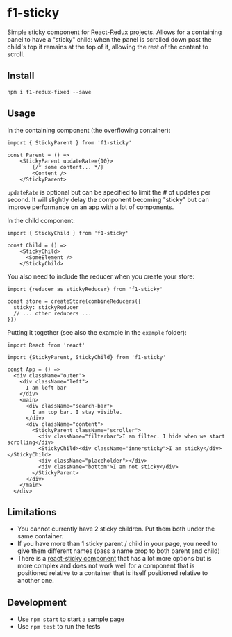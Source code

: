 # f1-sticky

Simple sticky component for React-Redux projects.
Allows for a containing panel to have a "sticky" child: when the panel is
scrolled down past the child's top it remains at the top of it, allowing
the rest of the content to scroll.


## Install

`npm i f1-redux-fixed --save`

## Usage

In the containing component (the overflowing container):

```
import { StickyParent } from 'f1-sticky'

const Parent = () =>
    <StickyParent updateRate={10}>
        {/* some content... */}
        <Content />
    </StickyParent>
```

`updateRate` is optional but can be specified to limit the # of updates per
second.  It will slightly delay the component becoming "sticky" but can
improve performance on an app with a lot of components.

In the child component:

```
import { StickyChild } from 'f1-sticky'

const Child = () =>
    <StickyChild>
      <SomeElement />
    </StickyChild>
```

You also need to include the reducer when you create your store:

```
import {reducer as stickyReducer} from 'f1-sticky'

const store = createStore(combineReducers({
  sticky: stickyReducer
  // ... other reducers ...
}))

```

Putting it together (see also the example in the `example` folder):

```
import React from 'react'

import {StickyParent, StickyChild} from 'f1-sticky'

const App = () =>
  <div className="outer">
    <div className="left">
      I am left bar
    </div>
    <main>
      <div className="search-bar">
        I am top bar. I stay visible.
      </div>
      <div className="content">
        <StickyParent className="scroller">
          <div className="filterbar">I am filter. I hide when we start scrolling</div>
          <StickyChild><div className="innersticky">I am sticky</div></StickyChild>
          <div className="placeholder"></div>
          <div className="bottom">I am not sticky</div>
        </StickyParent>
      </div>
    </main>
  </div>
```

## Limitations

 * You cannot currently have 2 sticky children.  Put them both under the same container.
 * If you have more than 1 sticky parent / child in your page, you need to give them different
 names (pass a name prop to both parent and child)
 * There is a [react-sticky component](https://github.com/captivationsoftware/react-sticky)
that has a lot more options but is more complex and does not work well for a component that is
positioned relative to a container that is itself positioned relative to another one.

## Development

 * Use `npm start` to start a sample page
 * Use `npm test` to run the tests
